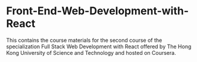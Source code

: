 # Front-End-Web-Development-with-React

This contains the course materials for the second course of the specialization Full Stack Web Development with React offered by The Hong Kong University of Science and Technology and hosted on Coursera.
